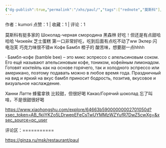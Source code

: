 ```yaml
---
{"dg-publish":true,"permalink":"/xhs/paul/","tags":["rednote","莫斯科"],"created":"2025-03-17T22:19:52.350+08:00","updated":"2025-03-17T22:20:16.011+08:00"}
---
```


作者：kumori
点赞：1   |   收藏：1   |   评论：1

莫斯科有挺多家的
Шоколад-черная смородина 黑森林 好吃！但还是有点甜哈哈哈
Чизкейк 芝士蛋糕 第一口非常好吃，吃到后面有点吃不动了ww
Эклер 闪电泡芙 巧克力味很不错w
Кофе Бамбл 橙子的 酸苦味，想要甜一点hhhh
	
· Бамбл-кофе (bamble bee) – это микс эспрессо с апельсиновым соком. Его ещё называют апельсиновым кофе, тоником, кофейным лимонадом. Готовят коктейль как на основе горячего, так и холодного эспрессо или американо, поэтому подавать можно в любое время года. Праздничный на вид и яркий на вкус бамбл приносит бодрость, позитив, вкусовое и визуальное наслаждение.
	
Ханни Латте 蜂蜜拿铁 比较甜，但很好喝
Какао/Горячий шоколад 忘了叫啥，不是很甜很好喝

https://www.xiaohongshu.com/explore/64663b59000000002701050d?xsec_token=AB_fkiiYKZo5LDrwepEFeCsTwUYMMzWZYufR7DwZ5cwXg=&xsec_source=pc_user

评论区：===========

https://ginza.ru/msk/restaurant/paul